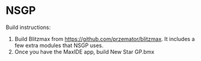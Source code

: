 # NSGP

Build instructions:

1. Build Blitzmax from https://github.com/przemator/blitzmax. It includes a few extra modules that NSGP uses.
2. Once you have the MaxIDE app, build New Star GP.bmx

